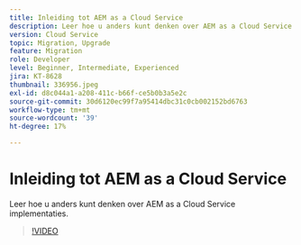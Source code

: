 ```yaml
---
title: Inleiding tot AEM as a Cloud Service
description: Leer hoe u anders kunt denken over AEM as a Cloud Service implementaties.
version: Cloud Service
topic: Migration, Upgrade
feature: Migration
role: Developer
level: Beginner, Intermediate, Experienced
jira: KT-8628
thumbnail: 336956.jpeg
exl-id: d8c044a1-a208-411c-b66f-ce5b0b3a5e2c
source-git-commit: 30d6120ec99f7a95414dbc31c0cb002152bd6763
workflow-type: tm+mt
source-wordcount: '39'
ht-degree: 17%

---
```


# Inleiding tot AEM as a Cloud Service

Leer hoe u anders kunt denken over AEM as a Cloud Service implementaties.

>[!VIDEO](https://video.tv.adobe.com/v/336956?quality=12&learn=on)
